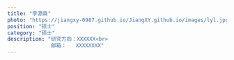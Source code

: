 ```yaml
---
title: "李源霖"
photo: "https://jiangxy-0987.github.io/JiangXY.github.io/images/lyl.jpg"
position: "硕士"
category: "硕士"
description: "研究方向：XXXXXX<br>
              邮箱：   XXXXXXXX"
---
```

